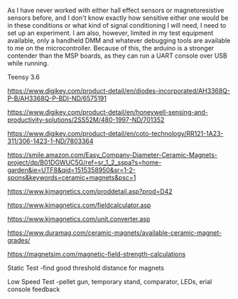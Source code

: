 As I have never worked with either hall effect sensors or magnetoresistive sensors before, and I don't know exactly how sensitive either one would be in these conditions or what kind of signal conditioning I will need, I need to set up an experiment. I am also, however, limited in my test equipment available, only a handheld DMM and whatever debugging tools are available to me on the microcontroller. Because of this, the arduino is a stronger contender than the MSP boards, as they can run a UART console over USB while running.

Teensy 3.6

https://www.digikey.com/product-detail/en/diodes-incorporated/AH3368Q-P-B/AH3368Q-P-BDI-ND/6575191

https://www.digikey.com/product-detail/en/honeywell-sensing-and-productivity-solutions/2SS52M/480-1997-ND/701352

https://www.digikey.com/product-detail/en/coto-technology/RR121-1A23-311/306-1423-1-ND/7803364

https://smile.amazon.com/Easy_Company-Diameter-Ceramic-Magnets-project/dp/B01DGWUC5G/ref=sr_1_2_sspa?s=home-garden&ie=UTF8&qid=1515358950&sr=1-2-spons&keywords=ceramic+magnets&psc=1

https://www.kjmagnetics.com/proddetail.asp?prod=D42

https://www.kjmagnetics.com/fieldcalculator.asp

https://www.kjmagnetics.com/unit.converter.asp

https://www.duramag.com/ceramic-magnets/available-ceramic-magnet-grades/

https://magnetsim.com/magnetic-field-strength-calculations

Static Test
-find good threshold distance for magnets

Low Speed Test
-pellet gun, temporary stand, comparator, LEDs, erial console feedback
